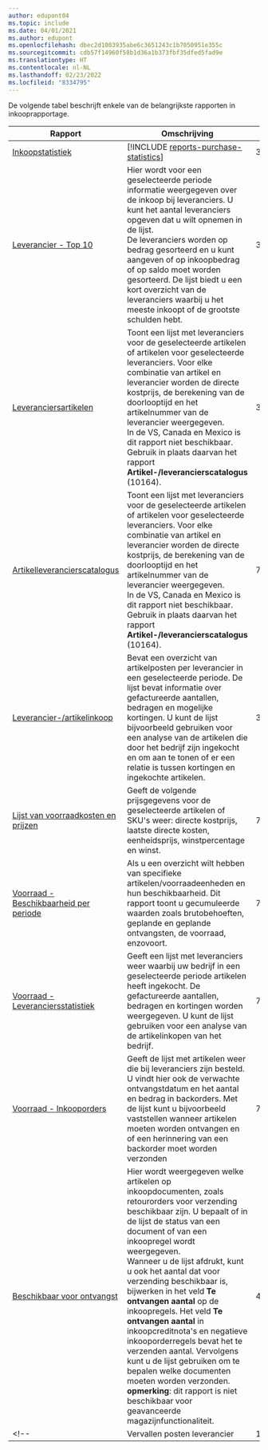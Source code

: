 ```yaml
---
author: edupont04
ms.topic: include
ms.date: 04/01/2021
ms.author: edupont
ms.openlocfilehash: dbec2d1003935abe6c3651243c1b7050951e355c
ms.sourcegitcommit: cdb57f14960f58b1d36a1b373fbf35dfed5fad9e
ms.translationtype: HT
ms.contentlocale: nl-NL
ms.lasthandoff: 02/23/2022
ms.locfileid: "8334795"
---
```

De volgende tabel beschrijft enkele van de belangrijkste rapporten in inkooprapportage.



| Rapport | Omschrijving | Id | 
|---------|---------|---------|
|[Inkoopstatistiek](https://businesscentral.dynamics.com?report=312)|[!INCLUDE [reports-purchase-statistics](reports-purchase-statistics.md)]|312|
|[Leverancier - Top 10](https://businesscentral.dynamics.com?report=311)|Hier wordt voor een geselecteerde periode informatie weergegeven over de inkoop bij leveranciers. U kunt het aantal leveranciers opgeven dat u wilt opnemen in de lijst.<br>De leveranciers worden op bedrag gesorteerd en u kunt aangeven of op inkoopbedrag of op saldo moet worden gesorteerd. De lijst biedt u een kort overzicht van de leveranciers waarbij u het meeste inkoopt of de grootste schulden hebt.|311|
|[Leveranciersartikelen](https://businesscentral.dynamics.com?report=320)|Toont een lijst met leveranciers voor de geselecteerde artikelen of artikelen voor geselecteerde leveranciers. Voor elke combinatie van artikel en leverancier worden de directe kostprijs, de berekening van de doorlooptijd en het artikelnummer van de leverancier weergegeven.<br>In de VS, Canada en Mexico is dit rapport niet beschikbaar. Gebruik in plaats daarvan het rapport **Artikel-/leverancierscatalogus** (10164).|320|
|[Artikelleverancierscatalogus](https://businesscentral.dynamics.com?report=720)|Toont een lijst met leveranciers voor de geselecteerde artikelen of artikelen voor geselecteerde leveranciers. Voor elke combinatie van artikel en leverancier worden de directe kostprijs, de berekening van de doorlooptijd en het artikelnummer van de leverancier weergegeven.<br>In de VS, Canada en Mexico is dit rapport niet beschikbaar. Gebruik in plaats daarvan het rapport **Artikel-/leverancierscatalogus** (10164).|720|
|[Leverancier-/artikelinkoop](https://businesscentral.dynamics.com?report=313)|Bevat een overzicht van artikelposten per leverancier in een geselecteerde periode. De lijst bevat informatie over gefactureerde aantallen, bedragen en mogelijke kortingen. U kunt de lijst bijvoorbeeld gebruiken voor een analyse van de artikelen die door het bedrijf zijn ingekocht en om aan te tonen of er een relatie is tussen kortingen en ingekochte artikelen.|313|
|[Lijst van voorraadkosten en prijzen](https://businesscentral.dynamics.com?report=716)|Geeft de volgende prijsgegevens voor de geselecteerde artikelen of SKU's weer: directe kostprijs, laatste directe kosten, eenheidsprijs, winstpercentage en winst.|716|
|[Voorraad - Beschikbaarheid per periode](https://businesscentral.dynamics.com?report=707)|Als u een overzicht wilt hebben van specifieke artikelen/voorraadeenheden en hun beschikbaarheid. Dit rapport toont u gecumuleerde waarden zoals brutobehoeften, geplande en geplande ontvangsten, de voorraad, enzovoort. |707|
|[Voorraad - Leveranciersstatistiek](https://businesscentral.dynamics.com?report=714)|Geeft een lijst met leveranciers weer waarbij uw bedrijf in een geselecteerde periode artikelen heeft ingekocht. De gefactureerde aantallen, bedragen en kortingen worden weergegeven. U kunt de lijst gebruiken voor een analyse van de artikelinkopen van het bedrijf.|714|
|[Voorraad - Inkooporders](https://businesscentral.dynamics.com?report=709)|Geeft de lijst met artikelen weer die bij leveranciers zijn besteld. U vindt hier ook de verwachte ontvangstdatum en het aantal en bedrag in backorders. Met de lijst kunt u bijvoorbeeld vaststellen wanneer artikelen moeten worden ontvangen en of een herinnering van een backorder moet worden verzonden|709|
|[Beschikbaar voor ontvangst](https://businesscentral.dynamics.com?report=409)|Hier wordt weergegeven welke artikelen op inkoopdocumenten, zoals retourorders voor verzending beschikbaar zijn. U bepaalt of in de lijst de status van een document of van een inkoopregel wordt weergegeven. <br>Wanneer u de lijst afdrukt, kunt u ook het aantal dat voor verzending beschikbaar is, bijwerken in het veld **Te ontvangen aantal** op de inkoopregels. Het veld **Te ontvangen aantal** in inkoopcreditnota's en negatieve inkooporderregels bevat het te verzenden aantal. Vervolgens kunt u de lijst gebruiken om te bepalen welke documenten moeten worden verzonden. **opmerking**: dit rapport is niet beschikbaar voor geavanceerde magazijnfunctionaliteit.|409|
<!--|[](https://businesscentral.dynamics.com?report=)Vervallen posten leverancier|11006| DACH-specifiek: een rapport dat zowel door de teamleider van uw ingekochte afdeling als de boekhouding kan worden gebruikt. Hier heeft u een overzicht van de onbetaalde leveranciersfacturen inclusief de vervaldata, valuta's en bedragen. Basis zijn de openstaande leveranciersposten.| -->

